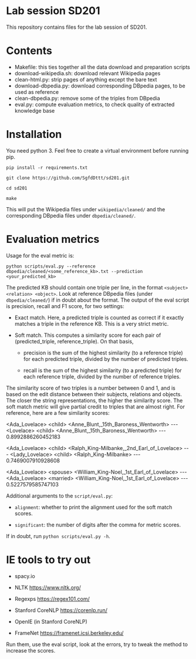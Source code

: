 # Lab session SD201
This repository contains files for the lab session of SD201.

# Contents
- Makefile: this ties together all the data download and preparation scripts
- download-wikipedia.sh: download relevant Wikipedia pages
- clean-html.py: strip pages of anything except the bare text
- download-dbpedia.py: download corresponding DBpedia pages, to be used as reference
- clean-dbpedia.py: remove some of the triples from DBpedia
- eval.py: compute evaluation metrics, to check quality of extracted knowledge base

# Installation
You need python 3. Feel free to create a virtual environment before running pip.

`pip install -r requirements.txt`

`git clone https://github.com/SgfdDttt/sd201.git`

`cd sd201`

`make`

This will put the Wikipedia files under `wikipedia/cleaned/` and the corresponding DBpedia files under `dbpedia/cleaned/`.

# Evaluation metrics

Usage for the eval metric is:

`python scripts/eval.py --reference dbpedia/cleaned/<some_reference_kb>.txt --prediction <your_predicted_kb>`

The predicted KB should contain one triple per line, in the format `<subject> <relation> <object>`. Look at reference DBpedia files (under `dbpedia/cleaned/`) if in doubt about the format. The output of the eval script is precision, recall and F1 score, for two settings:

- Exact match. Here, a predicted triple is counted as correct if it exactly matches a triple in the reference KB. This is a very strict metric.

- Soft match. This computes a similarity score for each pair of (predicted\_triple, reference\_triple). On that basis,

  - precision is the sum of the highest similarity (to a reference triple) for each predicted triple, divided by the number of predicted triples.

  - recall is the sum of the highest similarity (to a predicted triple) for each reference triple, divided by the number of reference triples.

The similarity score of two triples is a number between 0 and 1, and is based on the edit distance between their subjects, relations and objects. The closer the string representations, the higher the similarity score. The soft match metric will give partial credit to triples that are almost right. For reference, here are a few similarity scores:

\<Ada\_Lovelace\> \<child\> \<Anne\_Blunt,\_15th\_Baroness\_Wentworth\> --- \<Lovelace\> \<child\> \<Anne\_Blunt,\_15th\_Baroness\_Wentworth\> --- 0.8992886260452183

\<Ada\_Lovelace\> \<child\> \<Ralph\_King-Milbanke,\_2nd\_Earl\_of\_Lovelace\> --- \<Lady\_Lovelace\> \<child\> \<Ralph\_King-Milbanke\> --- 0.7469007910928608

\<Ada\_Lovelace\> \<spouse\> \<William\_King-Noel,\_1st\_Earl\_of\_Lovelace\> --- \<Ada\_Lovelace\> \<married\> \<William\_King-Noel,\_1st\_Earl\_of\_Lovelace\> --- 0.5227579585747103


Additional arguments to the `script/eval.py`:

- `alignment`: whether to print the alignment used for the soft match scores.

- `significant`: the number of digits after the comma for metric scores.

If in doubt, run `python scripts/eval.py -h`.

# IE tools to try out

- spacy.io

- NLTK https://www.nltk.org/

- Regexps https://regex101.com/

- Stanford CoreNLP https://corenlp.run/

- OpenIE (in Stanford CoreNLP)

- FrameNet https://framenet.icsi.berkeley.edu/

Run them, use the eval script, look at the errors, try to tweak the method to increase the scores.
